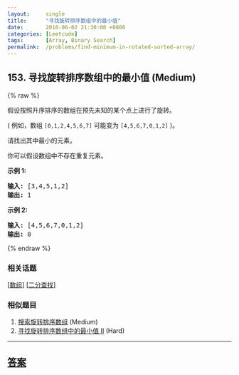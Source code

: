 ```yaml
---
layout:     single
title:      "寻找旋转排序数组中的最小值"
date:       2016-06-02 21:30:00 +0800
categories: [Leetcode]
tags:       [Array, Binary Search]
permalink:  /problems/find-minimum-in-rotated-sorted-array/
---
```


## 153. 寻找旋转排序数组中的最小值 (Medium)

{% raw %}

<p>假设按照升序排序的数组在预先未知的某个点上进行了旋转。</p>

<p>( 例如，数组&nbsp;<code>[0,1,2,4,5,6,7]</code> <strong> </strong>可能变为&nbsp;<code>[4,5,6,7,0,1,2]</code>&nbsp;)。</p>

<p>请找出其中最小的元素。</p>

<p>你可以假设数组中不存在重复元素。</p>

<p><strong>示例 1:</strong></p>

<pre><strong>输入:</strong> [3,4,5,1,2]
<strong>输出:</strong> 1</pre>

<p><strong>示例 2:</strong></p>

<pre><strong>输入:</strong> [4,5,6,7,0,1,2]
<strong>输出:</strong> 0</pre>

{% endraw %}

### 相关话题
  [[数组](https://github.com/openset/leetcode/tree/master/tag/array/README.md)]
  [[二分查找](https://github.com/openset/leetcode/tree/master/tag/binary-search/README.md)]

### 相似题目
  1. [搜索旋转排序数组](/problems/search-in-rotated-sorted-array) (Medium)
  1. [寻找旋转排序数组中的最小值 II](/problems/find-minimum-in-rotated-sorted-array-ii) (Hard)

---

## [答案](https://github.com/openset/leetcode/tree/master/problems/find-minimum-in-rotated-sorted-array)
